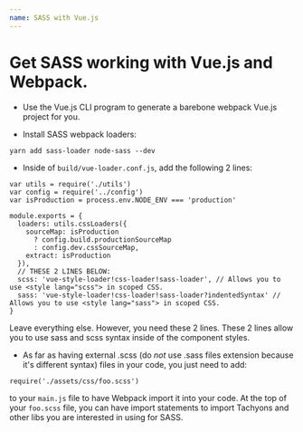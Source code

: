 ```yaml
---
name: SASS with Vue.js
---
```


# Get SASS working with Vue.js and Webpack.

* Use the Vue.js CLI program to generate a barebone webpack Vue.js project for you.

* Install SASS webpack loaders:

```
yarn add sass-loader node-sass --dev
```

* Inside of `build/vue-loader.conf.js`, add the following 2 lines:

```
var utils = require('./utils')
var config = require('../config')
var isProduction = process.env.NODE_ENV === 'production'

module.exports = {
  loaders: utils.cssLoaders({
    sourceMap: isProduction
      ? config.build.productionSourceMap
      : config.dev.cssSourceMap,
    extract: isProduction
  }),
  // THESE 2 LINES BELOW:
  scss: 'vue-style-loader!css-loader!sass-loader', // Allows you to use <style lang="scss"> in scoped CSS.
  sass: 'vue-style-loader!css-loader!sass-loader?indentedSyntax' // Allows you to use <style lang="sass"> in scoped CSS.
}
```

Leave everything else. However, you need these 2 lines. These 2 lines allow you to use sass and scss syntax inside of the component styles.

* As far as having external .scss (do *not* use .sass files extension because it's different syntax) files in your code, you just need to add:

```
require('./assets/css/foo.scss')
```

to your `main.js` file to have Webpack import it into your code. At the top of your `foo.scss` file, you can have import statements to import Tachyons and other libs you are interested in using for SASS.

